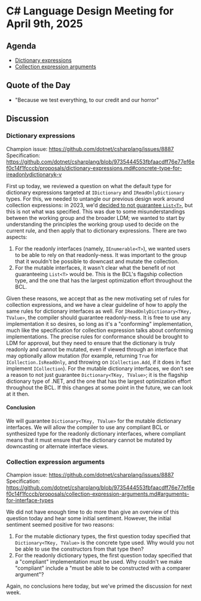 # C# Language Design Meeting for April 9th, 2025

## Agenda

- [Dictionary expressions](#dictionary-expressions)
- [Collection expression arguments](#collection-expression-arguments)

## Quote of the Day

- "Because we test everything, to our credit and our horror"

## Discussion

### Dictionary expressions

Champion issue: https://github.com/dotnet/csharplang/issues/8887  
Specification: https://github.com/dotnet/csharplang/blob/9735444553fbfaacdff76e77ef6ef0c14f1fcccb/proposals/dictionary-expressions.md#concrete-type-for-ireadonlydictionaryk-v

First up today, we reviewed a question on what the default type for dictionary expressions targeted at `IDictionary` and `IReadOnlyDictionary` types. For this, we needed to
untangle our previous design work around collection expressions: in 2023, we'd
[decided to not guarantee `List<T>`](https://github.com/dotnet/csharplang/blob/9735444553fbfaacdff76e77ef6ef0c14f1fcccb/meetings/2023/LDM-2023-08-09.md#conclusion-1), but
this is not what was specified. This was due to some misunderstandings between the working group and the broader LDM; we wanted to start by understanding the principles the
working group used to decide on the current rule, and then apply that to dictionary expressions. There are two aspects:

1. For the readonly interfaces (namely, `IEnumerable<T>`), we wanted users to be able to rely on that readonly-ness. It was important to the group that it wouldn't be possible
   to downcast and mutate the collection.
2. For the mutable interfaces, it wasn't clear what the benefit of not guaranteeing `List<T>` would be. This is the BCL's flagship collection type, and the one that has the
   largest optimization effort throughout the BCL.

Given these reasons, we accept that as the new motivating set of rules for collection expressions, and we have a clear guideline of how to apply the same rules for dictionary
interfaces as well. For `IReadOnlyDictionary<TKey, TValue>`, the compiler should guarantee readonly-ness. It is free to use any implementation it so desires, so long as it's
a "conforming" implementation, much like the specification for collection expression talks about conforming implementations. The precise rules for conformance should be
brought to LDM for approval, but they need to ensure that the dictionary is truly readonly and cannot be mutated, even if viewed through an interface that may optionally
allow mutation (for example, returning `True` for `ICollection.IsReadOnly`, and throwing on `ICollection.Add`, if it does in fact implement `ICollection`). For the mutable
dictionary interfaces, we don't see a reason to not just guarantee `Dictionary<TKey, TValue>`; it is the flagship dictionary type of .NET, and the one that has the largest
optimization effort throughout the BCL. If this changes at some point in the future, we can look at it then.

#### Conclusion

We will guarantee `Dictionary<TKey, TValue>` for the mutable dictionary interfaces. We will allow the compiler to use any compliant BCL or synthesized type for the readonly
dictionary interfaces, where compliant means that it must ensure that the dictionary cannot be mutated by downcasting or alternate interface views.

### Collection expression arguments

Champion issue: https://github.com/dotnet/csharplang/issues/8887  
Specification: https://github.com/dotnet/csharplang/blob/9735444553fbfaacdff76e77ef6ef0c14f1fcccb/proposals/collection-expression-arguments.md#arguments-for-interface-types

We did not have enough time to do more than give an overview of this question today and hear some initial sentiment. However, the initial sentiment seemed positive for two
reasons:

1. For the mutable dictionary types, the first question today specified that `Dictionary<TKey, TValue>` is the concrete type used. Why would you not be able to use the
   constructors from that type then?
2. For the readonly dictionary types, the first question today specified that a "compliant" implementation must be used. Why couldn't we make "compliant" include a "must
   be able to be constructed with a comparer argument"?

Again, no conclusions here today, but we've primed the discussion for next week.
